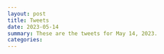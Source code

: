 ```yaml
---
layout: post
title: Tweets
date: 2023-05-14
summary: These are the tweets for May 14, 2023.
categories:
---
```


